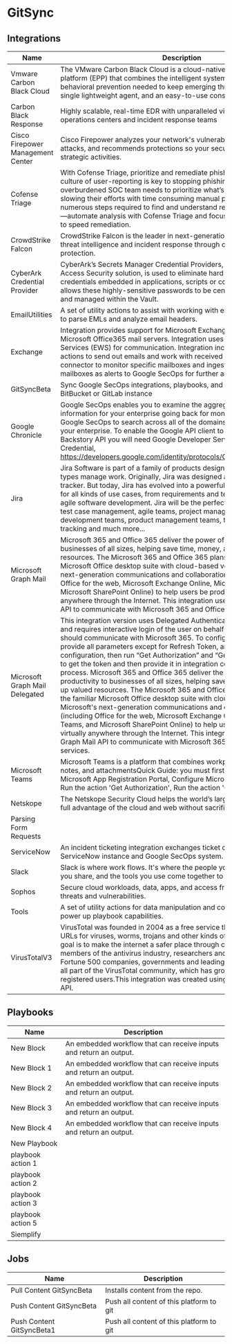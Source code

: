 # GitSync

## Integrations
|Name|Description|
|----|-----------|
|Vmware Carbon Black Cloud|The VMware Carbon Black Cloud is a cloud-native endpoint protection platform (EPP) that combines the intelligent system hardening and behavioral prevention needed to keep emerging threats at bay, using a single lightweight agent, and an easy-to-use console.|
|Carbon Black Response|Highly scalable, real-time EDR with unparalleled visibility for top security operations centers and incident response teams|
|Cisco Firepower Management Center|Cisco Firepower analyzes your network's vulnerabilities, prioritizes any attacks, and recommends protections so your security team can focus on strategic activities.|
|Cofense Triage|With Cofense Triage, prioritize and remediate phishing threats faster. A culture of user-reporting is key to stopping phishing attacks, but your overburdened SOC team needs to prioritize what’s reported. Instead of slowing their efforts with time consuming manual processes—the numerous steps required to find and understand real indicators of threats—automate analysis with Cofense Triage and focus on making decisions to speed remediation.|
|CrowdStrike Falcon|CrowdStrike Falcon is the leader in next-generation endpoint protection, threat intelligence and incident response through cloud-based endpoint protection.|
|CyberArk Credential Provider|CyberArk’s Secrets Manager Credential Providers, part of the Privileged Access Security solution, is used to eliminate hard coded application credentials embedded in applications, scripts or configuration files, and allows these highly-sensitive passwords to be centrally stored, logged and managed within the Vault.|
|EmailUtilities|A set of utility actions to assist with working with emails.  Includes actions to parse EMLs and analyze email headers.|
|Exchange|Integration provides support for Microsoft Exchange 2010 - 2019 and Microsoft Office365 mail servers. Integration uses Exchange Web Services (EWS) for communication. Integration includes a series of actions to send out emails and work with received emails, along with a connector to monitor specific mailboxes and ingest emails from that mailboxes as alerts to Google SecOps for further analysis.|
|GitSyncBeta|Sync Google SecOps integrations, playbooks, and settings with a GitHub, BitBucket or GitLab instance|
|Google Chronicle|Google SecOps enables you to examine the aggregated security information for your enterprise going back for months or longer. Use Google SecOps to search across all of the domains accessed from within your enterprise. To enable the Google API client to communicate with the Backstory API you will need Google Developer Service Account Credential, https://developers.google.com/identity/protocols/OAuth2#serviceaccount.|
|Jira|Jira Software is part of a family of products designed to help teams of all types manage work. Originally, Jira was designed as a bug and issue tracker. But today, Jira has evolved into a powerful work management tool for all kinds of use cases, from requirements and test case management to agile software development. Jira will be the perfect fit for: requirements & test case management, agile teams, project management teams, software development teams, product management teams, task management, bug tracking and much more...|
|Microsoft Graph Mail|Microsoft 365 and Office 365 deliver the power of cloud productivity to businesses of all sizes, helping save time, money, and free up valued resources. The Microsoft 365 and Office 365 plans combine the familiar Microsoft Office desktop suite with cloud-based versions of Microsoft's next-generation communications and collaboration services (including Office for the web, Microsoft Exchange Online, Microsoft Teams, and Microsoft SharePoint Online) to help users be productive from virtually anywhere through the Internet. This integration uses Microsoft Graph Mail API to communicate with Microsoft 365 and Office 365 services.|
|Microsoft Graph Mail Delegated|This integration version uses Delegated Authentication in Microsoft 365 and requires interactive login of the user on behalf of which integration should communicate with Microsoft 365. To configure this integration, provide all parameters except for Refresh Token, and save the integration configuration, then run “Get Authorization” and “Generate Token” actions to get the token and then provide it in integration configuration to finish the process. Microsoft 365 and Office 365 deliver the power of cloud productivity to businesses of all sizes, helping save time, money, and free up valued resources. The Microsoft 365 and Office 365 plans combine the familiar Microsoft Office desktop suite with cloud-based versions of Microsoft's next-generation communications and collaboration services (including Office for the web, Microsoft Exchange Online, Microsoft Teams, and Microsoft SharePoint Online) to help users be productive from virtually anywhere through the Internet. This integration uses Microsoft Graph Mail API to communicate with Microsoft 365 and Office 365 services.|
|Microsoft Teams|Microsoft Teams is a platform that combines workplace chat, meetings, notes, and attachmentsQuick Guide: you must first register your app at Microsoft App Registration Portal, Configure Microsoft Teams Integration, Run the action 'Get Authorization', Run the action 'Generate Token'.|
|Netskope|The Netskope Security Cloud helps the world’s largest organizations take full advantage of the cloud and web without sacrificing security.|
|Parsing Form Requests||
|ServiceNow|An incident ticketing integration exchanges ticket data between your ServiceNow instance and Google SecOps system.|
|Slack|Slack is where work flows. It's where the people you need, the information you share, and the tools you use come together to get things done.|
|Sophos|Secure cloud workloads, data, apps, and access from the latest advanced threats and vulnerabilities.|
|Tools|A set of utility actions for data manipulation and common platform tasks to power up playbook capabilities.|
|VirusTotalV3|VirusTotal was founded in 2004 as a free service that analyzes files and URLs for viruses, worms, trojans and other kinds of malicious content. Our goal is to make the internet a safer place through collaboration between members of the antivirus industry, researchers and end users of all kinds. Fortune 500 companies, governments and leading security companies are all part of the VirusTotal community, which has grown to over 500,000 registered users.This integration was created using the 3rd iteration of VT API.|


## Playbooks
|Name|Description|
|----|-----------|
|New Block|An embedded workflow that can receive inputs and return an output.|
|New Block 1|An embedded workflow that can receive inputs and return an output.|
|New Block 2|An embedded workflow that can receive inputs and return an output.|
|New Block 3|An embedded workflow that can receive inputs and return an output.|
|New Block 4|An embedded workflow that can receive inputs and return an output.|
|New Playbook||
|playbook action 1||
|playbook action 2||
|playbook action 3||
|playbook action 5||
|Siemplify||


## Jobs
|Name|Description|
|----|-----------|
|Pull Content GitSyncBeta|Installs content from the repo.|
|Push Content GitSyncBeta|Push all content of this platform to git|
|Push Content GitSyncBeta1|Push all content of this platform to git|

